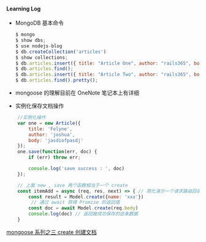 
#### Learning Log

- MongoDB 基本命令
    ```js
    $ mongo
    $ show dbs;
    $ use nodejs-blog
    $ db.createCollection('articles')
    $ show collections;
    $ db.articles.insert({ title: "Article One", author: "rails365", body: "This is article one" });
    $ db.articles.find();
    $ db.articles.insert({ title: "Article Two", author: "rails365", body: "This is article two" });
    $ db.articles.find().pretty();
    ```

- mongoose 的理解目前在 OneNote 笔记本上有详细

- 实例化保存文档操作
```js
    //实例化操作
    var one = new Article({
        title: 'Felyne',
        author: 'joshua',
        body: 'jasdiofpasdj'
    });
    one.save(function(err, doc) {
        if (err) throw err;

        console.log('save success : ', doc)
    });

    // 上面 new , save 两个函数相当于一个 create
    const itemAdd = async (req, res, next) => { // 简化演示一个请求路由回调函数，后面都省略这一外部包裹
        const result = Model.create({name: 'xxx'})
         // 通过 await 获得 Promise 的返回值
        const doc = await Model.create(req.body)
        console.log(doc) // 返回被成功保存的这条数据
    }

```

[mongoose 系列之三 create 创建文档](https://segmentfault.com/a/1190000021076280)




